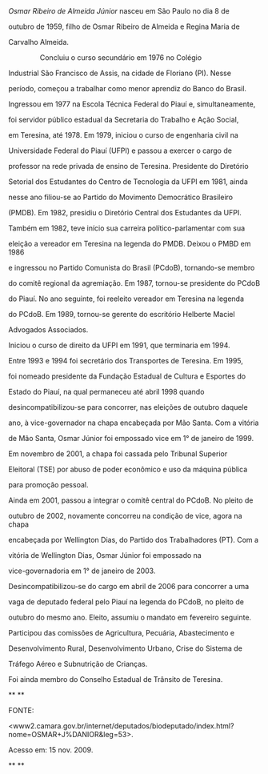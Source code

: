 

               



*Osmar Ribeiro de Almeida Júnior* nasceu em São Paulo no dia 8 de

outubro de 1959, filho de Osmar Ribeiro de Almeida e Regina Maria de

Carvalho Almeida.



                Concluiu o curso secundário em 1976 no Colégio

Industrial São Francisco de Assis, na cidade de Floriano (PI). Nesse

período, começou a trabalhar como menor aprendiz do Banco do Brasil.

Ingressou em 1977 na Escola Técnica Federal do Piauí e, simultaneamente,

foi servidor público estadual da Secretaria do Trabalho e Ação Social,

em Teresina, até 1978. Em 1979, iniciou o curso de engenharia civil na

Universidade Federal do Piauí (UFPI) e passou a exercer o cargo de

professor na rede privada de ensino de Teresina. Presidente do Diretório

Setorial dos Estudantes do Centro de Tecnologia da UFPI em 1981, ainda

nesse ano filiou-se ao Partido do Movimento Democrático Brasileiro

(PMDB). Em 1982, presidiu o Diretório Central dos Estudantes da UFPI.



Também em 1982, teve início sua carreira político-parlamentar com sua

eleição a vereador em Teresina na legenda do PMDB. Deixou o PMBD em 1986

e ingressou no Partido Comunista do Brasil (PCdoB), tornando-se membro

do comitê regional da agremiação. Em 1987, tornou-se presidente do PCdoB

do Piauí. No ano seguinte, foi reeleito vereador em Teresina na legenda

do PCdoB. Em 1989, tornou-se gerente do escritório Helberte Maciel

Advogados Associados.



Iniciou o curso de direito da UFPI em 1991, que terminaria em 1994.



Entre 1993 e 1994 foi secretário dos Transportes de Teresina. Em 1995,

foi nomeado presidente da Fundação Estadual de Cultura e Esportes do

Estado do Piauí, na qual permaneceu até abril 1998 quando

desincompatibilizou-se para concorrer, nas eleições de outubro daquele

ano, à vice-governador na chapa encabeçada por Mão Santa. Com a vitória

de Mão Santa, Osmar Júnior foi empossado vice em 1° de janeiro de 1999.

Em novembro de 2001, a chapa foi cassada pelo Tribunal Superior

Eleitoral (TSE) por abuso de poder econômico e uso da máquina pública

para promoção pessoal.



Ainda em 2001, passou a integrar o comitê central do PCdoB. No pleito de

outubro de 2002, novamente concorreu na condição de vice, agora na chapa

encabeçada por Wellington Dias, do Partido dos Trabalhadores (PT). Com a

vitória de Wellington Dias, Osmar Júnior foi empossado na

vice-governadoria em 1° de janeiro de 2003.



Desincompatibilizou-se do cargo em abril de 2006 para concorrer a uma

vaga de deputado federal pelo Piauí na legenda do PCdoB, no pleito de

outubro do mesmo ano. Eleito, assumiu o mandato em fevereiro seguinte.

Participou das comissões de Agricultura, Pecuária, Abastecimento e

Desenvolvimento Rural, Desenvolvimento Urbano, Crise do Sistema de

Tráfego Aéreo e Subnutrição de Crianças.



Foi ainda membro do Conselho Estadual de Trânsito de Teresina.



** **



FONTE:

\<www2.camara.gov.br/internet/deputados/biodeputado/index.html?nome=OSMAR+J%DANIOR&leg=53\>.

Acesso em: 15 nov. 2009.



** **

